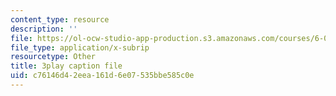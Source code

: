 ```yaml
---
content_type: resource
description: ''
file: https://ol-ocw-studio-app-production.s3.amazonaws.com/courses/6-042j-mathematics-for-computer-science-spring-2015/c76146d42eea161d6e07535bbe585c0e_a7JUH-EtHtI.srt
file_type: application/x-subrip
resourcetype: Other
title: 3play caption file
uid: c76146d4-2eea-161d-6e07-535bbe585c0e
---
```

